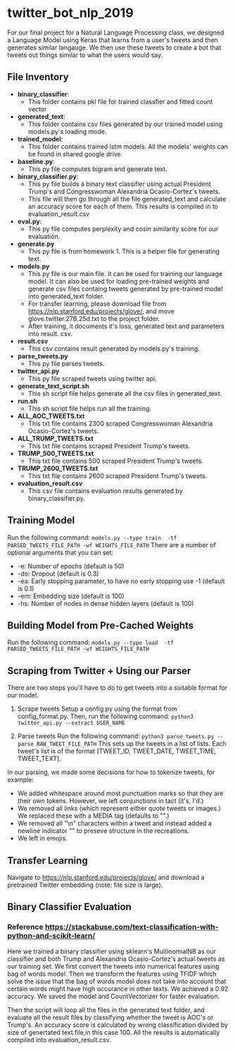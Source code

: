 # twitter_bot_nlp_2019

For our final project for a Natural Language Processing class, we designed a Language Model using Keras that learns from a user's tweets and then generates similar langauge. We then use these tweets to create a bot that tweets out things similar to what the users would say. 


## File Inventory
- **binary_classifier**:
  - This folder contains pkl file for trained classfier and fitted count vector
- **generated_text**:
  - This folder contains csv files generated by our trained model using models.py's loading mode. 
- **trained_model**:
  - This folder contains trained lstm models. All the models' weights can be found in shared google drive
- **baseline.py**:
  - This py file computes bigram and generate text.
- **binary_classifier.py**:
  - This py file builds a binary text classifier using actual President Trump's and Congresswoman Alexandria Ocasio-Cortez's tweets.
  - This file will then go through all the file generated_text and calculate an accuracy score for each of them. This results is compiled in to evaluation_result.csv
- **eval.py**:
  - This py file computes perplexity and cosin similarity score for our evaluation. 
- **generate.py**
  - This py file is from homework 1. This is a helper file for generating text.
- **models.py**
  - This py file is our main file. It can be used for training our language model. It can also be used for loading pre-trained weights and generate csv files containg tweets generated by pre-trained model into generated_text folder.
  - For transfer learning, please download file from https://nlp.stanford.edu/projects/glove/, and move glove.twitter.27B.25d.txt to the project folder.
  - After training, it documents it's loss, generated text and parameters into result. csv.
- **result.csv**
  - This csv contains result generated by models.py's training. 
- **parse_tweets.py**
  - This py file parses tweets.
- **twitter_api.py**
  - This py file scraped tweets using twitter api. 
- **generate_text_script.sh**
  - This sh script file helps generate all the csv files in generated_text. 
- **run.sh**
  - This sh script file helps run all the training. 
- **ALL_AOC_TWEETS.txt**
  - This txt file contains 2300 scraped Congresswoman Alexandria Ocasio-Cortez's tweets.
- **ALL_TRUMP_TWEETS.txt**
  - This txt file contains scraped President Trump's tweets.
- **TRUMP_500_TWEETS.txt**
  - This txt file contains 500 scraped President Trump's tweets.
- **TRUMP_2600_TWEETS.txt**
  - This txt file contains 2600 scraped President Trump's tweets.
- **evaluation_result.csv**
  - This csv file contains evaluation results generated by binary_classifier.py.


 
  

  
  
  
## Training Model
Run the following command: `models.py --type train  -tf PARSED_TWEETS_FILE_PATH -wf WEIGHTS_FILE_PATH`
There are a number of optional arguments that you can set: 
- -e: Number of epochs (default is 50)
- -do: Dropout (default is 0.3)
- -ea: Early stopping parameter, to have no early stopping use -1 (default is 0.1)
- -em: Embedding size (default is 100)
- -hs: Number of nodes in dense hidden layers (default is 100)

## Building Model from Pre-Cached Weights 
Run the following command: `models.py --type load  -tf PARSED_TWEETS_FILE_PATH -wf WEIGHTS_FILE_PATH`

## Scraping from Twitter + Using our Parser
There are two steps you'll have to do to get tweets into a suitable format for our model. 
1. Scrape tweets
Setup a config.py using the format from config_format.py. Then, run the following command: `python3 twitter_api.py --extract USER_NAME`

2. Parse tweets
Run the following command: `python3 parse_tweets.py --parse RAW_TWEET_FILE_PATH`
This sets up the tweets in a list of lists. Each tweet's list is of the format [TWEET_ID, TWEET_DATE, TWEET_TIME, TWEET_TEXT]. 

In our parsing, we made some decisions for how to tokenize tweets, for example:

- We added whitespace around most punctuation marks so that they are their own tokens. However, we left conjunctions in tact (it's, I'd.)
- We removed all links (which represent either quote tweets or images.) We replaced these with a MEDIA tag (defaults to "<MEDIA>".)
- We removed all "\n" characters within a tweet and instead added a newline indicator "<NL>" to preseve structure in the recreations. 
- We left in emojis. 


## Transfer Learning

Navigate to https://nlp.stanford.edu/projects/glove/ and download a pretrained Twitter embedding (note: file size is large).

## Binary Classifier Evaluation
### Reference https://stackabuse.com/text-classification-with-python-and-scikit-learn/
Here we trained a binary classifier using sklearn's MultinomialNB as our classifier and both Trump and Alexandria Ocasio-Cortez's actual tweets as our training set. We first convert the tweets into numerical features using bag of words model. Then we transform the features using TFIDF which solve the issue that the bag of words model does not take into account that certain words might have high occurance in other texts. We achieved a 0.92 accuracy. We saved the model and CountVectorizer for faster evaluation.

Then the script will loop all the files in the generated text folder, and evaluate all the result files by classifying whether the tweet is AOC's or Trump's. An accuracy score is calculated by wrong classification divided by size of genertated text file,in this case 100. All the results is automatically compiled into evaluation_result.csv. 

